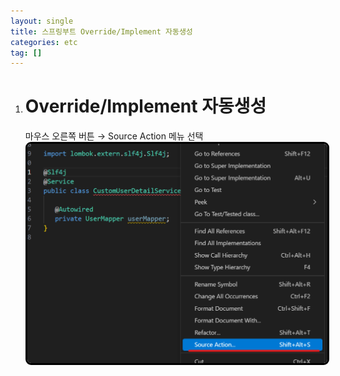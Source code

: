 ```yaml
---
layout: single
title: 스프링부트 Override/Implement 자동생성
categories: etc
tag: []
---
```


1. # Override/Implement 자동생성

   마우스 오른쪽 버튼 → Source Action 메뉴 선택   
   <img src="../../imgs/etc/override_method.png" style="border:3px solid black;border-radius:9px;width:600px"/>   

